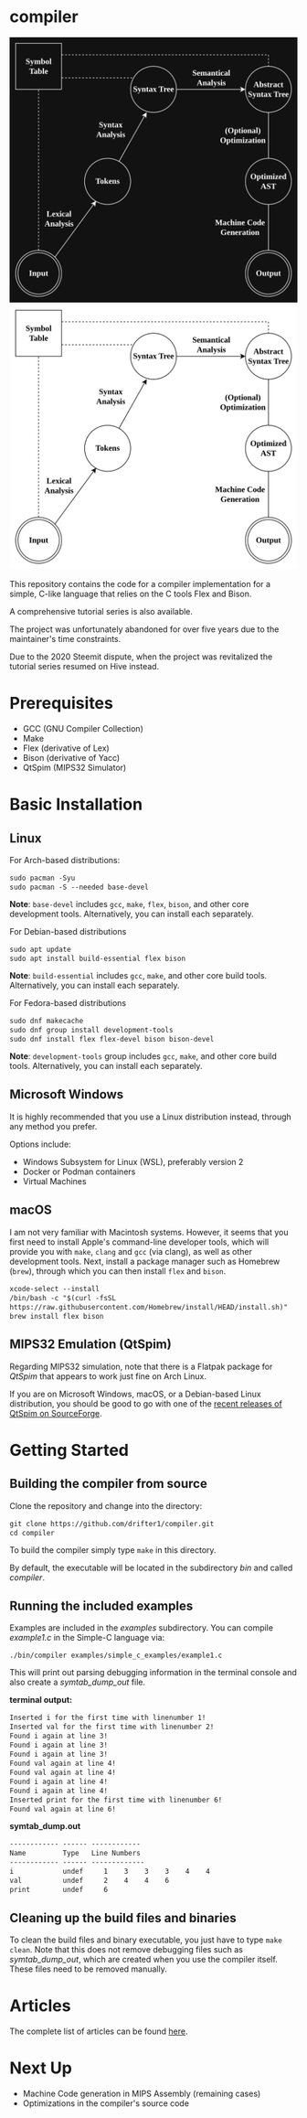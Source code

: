 # compiler

![Compiler Design Steps](/assets/steps_dark.jpg#gh-dark-mode-only)
![Compiler Design Steps](/assets/steps_light.jpg#gh-light-mode-only)

This repository contains the code for a compiler implementation for a simple, C-like language that relies on the C tools Flex and Bison.

A comprehensive tutorial series is also available.

The project was unfortunately abandoned for over five years due to the maintainer's time constraints.

Due to the 2020 Steemit dispute, when the project was revitalized the tutorial series resumed on Hive instead.

# Prerequisites

- GCC (GNU Compiler Collection)
- Make
- Flex (derivative of Lex)
- Bison (derivative of Yacc)
- QtSpim (MIPS32 Simulator)


# Basic Installation

## Linux

For Arch-based distributions:
```
sudo pacman -Syu
sudo pacman -S --needed base-devel
```

**Note**: `base-devel` includes `gcc`, `make`, `flex`, `bison`, and other core development tools. Alternatively, you can install each separately.


For Debian-based distributions
```
sudo apt update
sudo apt install build-essential flex bison
```

**Note**: `build-essential` includes `gcc`, `make`, and other core build tools. Alternatively, you can install each separately.

For Fedora-based distributions
```
sudo dnf makecache
sudo dnf group install development-tools
sudo dnf install flex flex-devel bison bison-devel
```

**Note**: `development-tools` group includes `gcc`, `make`, and other core build tools. Alternatively, you can install each separately.


## Microsoft Windows

It is highly recommended that you use a Linux distribution instead, through any method you prefer.

Options include:

- Windows Subsystem for Linux (WSL), preferably version 2
- Docker or Podman containers
- Virtual Machines

## macOS

I am not very familiar with Macintosh systems.
However, it seems that you first need to install Apple's command-line developer tools, which will provide you with `make`, `clang` and `gcc` (via clang), as well as other development tools.
Next, install a package manager such as Homebrew (`brew`), through which you can then install `flex` and `bison`.

```
xcode-select --install
/bin/bash -c "$(curl -fsSL https://raw.githubusercontent.com/Homebrew/install/HEAD/install.sh)"
brew install flex bison
```

## MIPS32 Emulation (QtSpim)

Regarding MIPS32 simulation, note that there is a Flatpak package for *QtSpim* that appears to work just fine on Arch Linux.

If you are on Microsoft Windows, macOS, or a Debian-based Linux distribution, you should be good to go with one of the [recent releases of QtSpim on SourceForge](https://sourceforge.net/projects/spimsimulator/files/).


# Getting Started

## Building the compiler from source

Clone the repository and change into the directory:

```
git clone https://github.com/drifter1/compiler.git
cd compiler
```

To build the compiler simply type `make` in this directory.

By default, the executable will be located in the subdirectory *bin* and called *compiler*.

## Running the included examples

Examples are included in the *examples* subdirectory. You can compile *example1.c* in the Simple-C language via:

```
./bin/compiler examples/simple_c_examples/example1.c
```

This will print out parsing debugging information in the terminal console and also create a *symtab_dump_out* file.

**terminal output:**
```
Inserted i for the first time with linenumber 1!
Inserted val for the first time with linenumber 2!
Found i again at line 3!
Found i again at line 3!
Found i again at line 3!
Found val again at line 4!
Found val again at line 4!
Found i again at line 4!
Found i again at line 4!
Inserted print for the first time with linenumber 6!
Found val again at line 6!
```

**symtab_dump.out**
```
------------ ------ ------------
Name         Type   Line Numbers
------------ ------ -------------
i            undef     1    3    3    3    4    4 
val          undef     2    4    4    6 
print        undef     6 
```

## Cleaning up the build files and binaries

To clean the build files and binary executable, you just have to type `make clean`. Note that this does not remove debugging files such as *symtab_dump_out*, which are created when you use the compiler itself. These files need to be removed manually.


# Articles

The complete list of articles can be found [here](/docs/articles.md).


# Next Up

- Machine Code generation in MIPS Assembly (remaining cases)
- Optimizations in the compiler's source code

